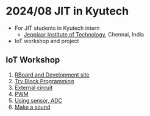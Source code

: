 # 2024/08 JIT in Kyutech

- For JIT students in Kyutech intern
    - [Jeppiaar Institute of Technology](https://www.jeppiaarinstitute.org/), Chennai, India
- IoT workshop and project

## IoT Workshop

1. [RBoard and Development site](./setup.md)
1. [Try Block Programming](./1st_program.md)
1. [External circuit](./2nd_circuit.md)
1. [PWM](./3rd_pwm.md)
1. [Using sensor, ADC](./4th_sensor.md)
1. [Make a sound](./5th_sound.md)
